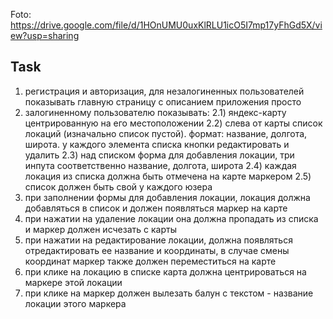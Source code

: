 Foto: https://drive.google.com/file/d/1HOnUMU0uxKlRLU1icO5I7mp17yFhGd5X/view?usp=sharing


## Task

1) регистрация и авторизация, для незалогиненных пользователей показывать главную страницу с описанием приложения просто
2) залогиненному пользователю показывать: 
2.1) яндекс-карту центрированную на его местоположении
2.2) слева от карты список локаций (изначально список пустой). формат: название, долгота, широта. у каждого элемента списка кнопки редактировать и удалить
2.3) над списком форма для добавления локации, три инпута соответственно название, долгота, широта
2.4) каждая локация из списка должна быть отмечена на карте маркером
2.5) список должен быть свой у каждого юзера
3) при заполнении формы для добавления локации, локация должна добавляться в список и должен появляться маркер на карте
4) при нажатии на удаление локации она должна пропадать из списка и маркер должен исчезать с карты
5) при нажатии на редактирование локации, должна появляться отредактировать ее название и координаты, в случае смены координат маркер также должен переместиться на карте
6) при клике на локацию в списке карта должна центрироваться на маркере этой локации
7) при клике на маркер должен вылезать балун с текстом - название локации этого маркера
